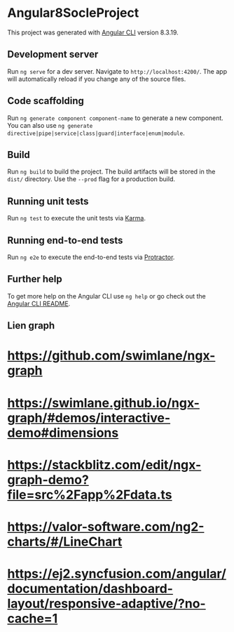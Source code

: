 # Angular8SocleProject

This project was generated with [Angular CLI](https://github.com/angular/angular-cli) version 8.3.19.

## Development server

Run `ng serve` for a dev server. Navigate to `http://localhost:4200/`. The app will automatically reload if you change any of the source files.

## Code scaffolding

Run `ng generate component component-name` to generate a new component. You can also use `ng generate directive|pipe|service|class|guard|interface|enum|module`.

## Build

Run `ng build` to build the project. The build artifacts will be stored in the `dist/` directory. Use the `--prod` flag for a production build.

## Running unit tests

Run `ng test` to execute the unit tests via [Karma](https://karma-runner.github.io).

## Running end-to-end tests

Run `ng e2e` to execute the end-to-end tests via [Protractor](http://www.protractortest.org/).

## Further help

To get more help on the Angular CLI use `ng help` or go check out the [Angular CLI README](https://github.com/angular/angular-cli/blob/master/README.md).


## Lien graph
# https://github.com/swimlane/ngx-graph
# https://swimlane.github.io/ngx-graph/#demos/interactive-demo#dimensions
# https://stackblitz.com/edit/ngx-graph-demo?file=src%2Fapp%2Fdata.ts
# https://valor-software.com/ng2-charts/#/LineChart
# https://ej2.syncfusion.com/angular/documentation/dashboard-layout/responsive-adaptive/?no-cache=1
